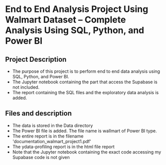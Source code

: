 # End to End Analysis Project Using Walmart Dataset – Complete Analysis Using SQL, Python, and Power BI

## Project Description
* The purpose of this project is to perform end to end data analysis using SQL, Python, and Power BI.
* The Jupyter notebook containing the part that access the Supabase is not included.
* The report containing the SQL files and the exploratory data analysis is added.

## Files and description
* The data is stored in the Data directory
* The Power BI file is added. The file name is wallmart of Power BI type.
* The entire report is in the filename 'documentation_walmart_project1.pdf'
* The ydata-profiling report is in the html file report  
* Note that the Jupyter notebook containing the exact code accessing my Supabase code is not given

